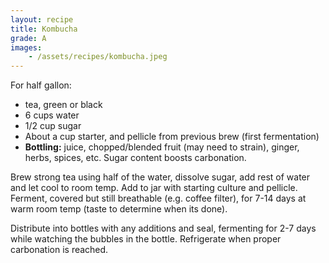 ```yaml
---
layout: recipe
title: Kombucha
grade: A
images: 
    - /assets/recipes/kombucha.jpeg
---
```

<!-- stub -->
For half gallon:
- tea, green or black
- 6 cups water
- 1/2 cup sugar
- About a cup starter, and pellicle from previous brew (first fermentation)
- **Bottling:** juice, chopped/blended fruit (may need to strain), ginger, herbs, spices, etc. Sugar content boosts carbonation.
<!-- endstub -->

Brew strong tea using half of the water, dissolve sugar, add rest of water and let cool 
to room temp. Add to jar with starting culture and pellicle. Ferment, covered 
but still breathable (e.g. coffee filter), for 7-14 days at warm room temp (taste to determine
when its done).

Distribute into bottles with any additions and seal, fermenting for 2-7 days while
watching the bubbles in the bottle. Refrigerate when proper carbonation is reached.
